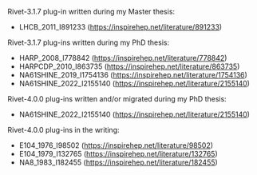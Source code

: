 Rivet-3.1.7 plug-in written during my Master thesis:
* LHCB_2011_I891233 (https://inspirehep.net/literature/891233)

Rivet-3.1.7 plug-ins written during my PhD thesis:
* HARP_2008_I778842 (https://inspirehep.net/literature/778842)
* HARPCDP_2010_I863735 (https://inspirehep.net/literature/863735)
* NA61SHINE_2019_I1754136 (https://inspirehep.net/literature/1754136)
* NA61SHINE_2022_I2155140 (https://inspirehep.net/literature/2155140)

Rivet-4.0.0 plug-ins written and/or migrated during my PhD thesis: 
* NA61SHINE_2022_I2155140 (https://inspirehep.net/literature/2155140)

Rivet-4.0.0 plug-ins in the writing:
* E104_1976_I98502 (https://inspirehep.net/literature/98502)
* E104_1979_I132765 (https://inspirehep.net/literature/132765)
* NA8_1983_I182455 (https://inspirehep.net/literature/182455)
